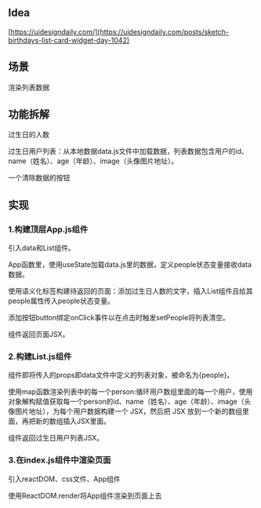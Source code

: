 ## Idea

[https://uidesigndaily.com/](https://uidesigndaily.com/posts/sketch-birthdays-list-card-widget-day-1042)

## 场景
渲染列表数据

## 功能拆解
过生日的人数

过生日用户列表：从本地数据data.js文件中加载数据，列表数据包含用户的id、name（姓名）、age（年龄）、image（头像图片地址）。

一个清除数据的按钮

## 实现
### 1.构建顶层App.js组件
引入data和List组件。

App函数里，使用useState加载data.js里的数据，定义people状态变量接收data数据。

使用语义化标签构建待返回的页面：添加过生日人数的文字，插入List组件且给其people属性传入people状态变量。

添加按钮button绑定onClick事件以在点击时触发setPeople将列表清空。

组件返回页面JSX。

### 2.构建List.js组件
组件即将传入的props即data文件中定义的列表对象，被命名为{people}。

使用map函数渲染列表中的每一个person:循环用户数组里面的每一个用户，使用对象解构赋值获取每一个person的id、name（姓名）、age（年龄）、image（头像图片地址），为每个用户数据构建一个 JSX，然后把 JSX 放到一个新的数组里面，再把新的数组插入JSX里面。

组件返回过生日用户列表JSX。

### 3.在index.js组件中渲染页面
引入reactDOM、css文件、App组件

使用ReactDOM.render将App组件渲染到页面上去